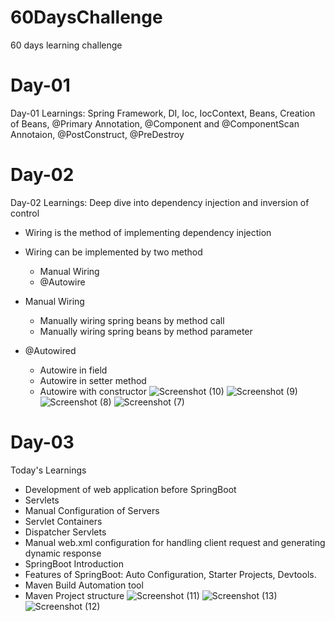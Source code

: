 # 60DaysChallenge
60 days learning challenge 

# Day-01
 Day-01 Learnings: Spring Framework, DI, Ioc, IocContext, Beans, Creation of Beans, @Primary Annotation, @Component and @ComponentScan Annotaion, @PostConstruct, @PreDestroy

# Day-02
 Day-02 Learnings: Deep dive into dependency injection and inversion of control
 - Wiring is the method of implementing dependency injection
 - Wiring can be implemented by two method
    - Manual Wiring
    - @Autowire
 - Manual Wiring
   - Manually wiring spring beans by method call
   - Manually wiring spring beans by method parameter

 - @Autowired
   - Autowire in field
   - Autowire in setter method
   - Autowire with constructor
![Screenshot (10)](https://github.com/Satishlm10/60DaysChallenge/assets/82279173/34c0bb16-8654-49fc-91e9-399f650eea29)
![Screenshot (9)](https://github.com/Satishlm10/60DaysChallenge/assets/82279173/aed2f5f5-2ed1-4076-8d16-a6da245dc640)
![Screenshot (8)](https://github.com/Satishlm10/60DaysChallenge/assets/82279173/0bc77c40-92cb-4c95-8b52-689e4979886f)
![Screenshot (7)](https://github.com/Satishlm10/60DaysChallenge/assets/82279173/d96aab13-b412-4eaa-bf33-7728150f7e5e)

# Day-03
  Today's Learnings

   - Development of web application before SpringBoot
   - Servlets
   - Manual Configuration of Servers
   - Servlet Containers
   - Dispatcher Servlets
   - Manual web.xml configuration for handling client request and generating dynamic response
   - SpringBoot Introduction
   - Features of SpringBoot: Auto Configuration, Starter Projects, Devtools.
   - Maven Build Automation tool
   - Maven Project structure
![Screenshot (11)](https://github.com/Satishlm10/60DaysChallenge/assets/82279173/76a4256c-2259-41e2-acba-f6b6a7d96a53)
![Screenshot (13)](https://github.com/Satishlm10/60DaysChallenge/assets/82279173/15c8305d-c39a-4520-9f8f-f23238d23741)
![Screenshot (12)](https://github.com/Satishlm10/60DaysChallenge/assets/82279173/3348a100-c298-4586-adfe-c3b02cac7b5f)
